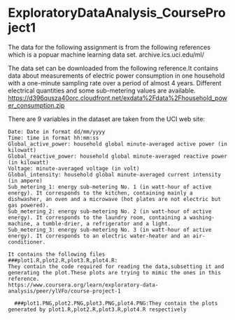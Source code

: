# ExploratoryDataAnalysis_CourseProject1
The data for the following assignment is from the following references which is a popuar machine learning data set.
archive.ics.uci.edu/ml/

The data set can be downloaded from the following reference.It contains data about measurements of electric power consumption in one household with a one-minute sampling rate over a period of almost 4 years. Different electrical quantities and some sub-metering values are available.
https://d396qusza40orc.cloudfront.net/exdata%2Fdata%2Fhousehold_power_consumption.zip

There are 9 variables in the dataset are taken from the UCI web site:

    Date: Date in format dd/mm/yyyy
    Time: time in format hh:mm:ss
    Global_active_power: household global minute-averaged active power (in kilowatt)
    Global_reactive_power: household global minute-averaged reactive power (in kilowatt)
    Voltage: minute-averaged voltage (in volt)
    Global_intensity: household global minute-averaged current intensity (in ampere)
    Sub_metering_1: energy sub-metering No. 1 (in watt-hour of active energy). It corresponds to the kitchen, containing mainly a dishwasher, an oven and a microwave (hot plates are not electric but gas powered).
    Sub_metering_2: energy sub-metering No. 2 (in watt-hour of active energy). It corresponds to the laundry room, containing a washing-machine, a tumble-drier, a refrigerator and a light.
    Sub_metering_3: energy sub-metering No. 3 (in watt-hour of active energy). It corresponds to an electric water-heater and an air-conditioner.
    
    It contains the following files
    ###plot1.R,plot2.R,plot3.R,plot4.R:
    They contain the code required for reading the data,subsetting it and generating the plot.These plots are trying to mimic the ones in this reference.
    https://www.coursera.org/learn/exploratory-data-analysis/peer/ylVFo/course-project-1
    
      ###plot1.PNG,plot2.PNG,plot3.PNG,plot4.PNG:They contain the plots generated by plot1.R,plot2.R,plot3.R,plot4.R respectively
    
    

